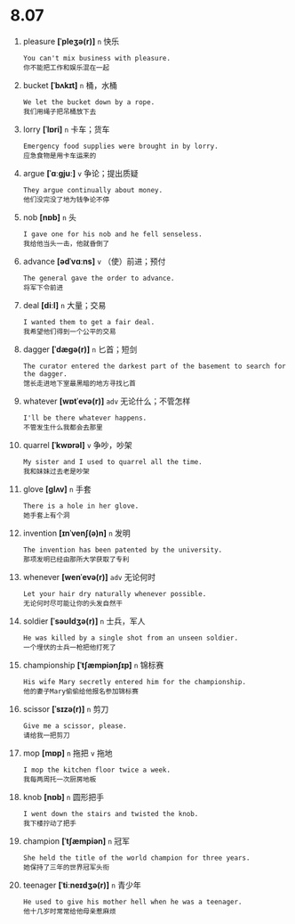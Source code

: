 # 8.07

1. pleasure **[ˈpleʒə(r)]** `n` 快乐

   ```
   You can't mix business with pleasure.
   你不能把工作和娱乐混在一起
   ```

2. bucket **[ˈbʌkɪt]** `n` 桶，水桶

   ```
   We let the bucket down by a rope.
   我们用绳子把吊桶放下去
   ```

3. lorry **[ˈlɒri]** `n` 卡车；货车

   ```
   Emergency food supplies were brought in by lorry.
   应急食物是用卡车运来的
   ```

4. argue **[ˈɑːɡjuː]** `v` 争论；提出质疑

   ```
   They argue continually about money.
   他们没完没了地为钱争论不停
   ```

5. nob **[nɒb]** `n` 头

   ```
   I gave one for his nob and he fell senseless.
   我给他当头一击，他就昏倒了
   ```

6. advance **[ədˈvɑːns]** `v` （使）前进；预付

   ```
   The general gave the order to advance.
   将军下令前进
   ```

7. deal **[diːl]** `n` 大量；交易

   ```
   I wanted them to get a fair deal.
   我希望他们得到一个公平的交易
   ```

8. dagger **[ˈdæɡə(r)]** `n` 匕首；短剑

   ```
   The curator entered the darkest part of the basement to search for the dagger.
   馆长走进地下室最黑暗的地方寻找匕首
   ```

9. whatever **[wɒtˈevə(r)]** `adv` 无论什么；不管怎样

   ```
   I'll be there whatever happens.
   不管发生什么我都会去那里
   ```

10. quarrel **[ˈkwɒrəl]** `v` 争吵，吵架

    ```
    My sister and I used to quarrel all the time.
    我和妹妹过去老是吵架
    ```

11. glove **[ɡlʌv]** `n` 手套

    ```
    There is a hole in her glove.
    她手套上有个洞
    ```

12. invention **[ɪnˈvenʃ(ə)n]** `n` 发明

    ```
    The invention has been patented by the university.
    那项发明已经由那所大学获取了专利
    ```

13. whenever **[wenˈevə(r)]** `adv` 无论何时

    ```
    Let your hair dry naturally whenever possible.
    无论何时尽可能让你的头发自然干
    ```

14. soldier **[ˈsəʊldʒə(r)]** `n` 士兵，军人

    ```
    He was killed by a single shot from an unseen soldier.
    一个埋伏的士兵一枪把他打死了
    ```

15. championship **[ˈtʃæmpiənʃɪp]** `n` 锦标赛

    ```
    His wife Mary secretly entered him for the championship.
    他的妻子Mary偷偷给他报名参加锦标赛
    ```

16. scissor **[ˈsɪzə(r)]** `n` 剪刀

    ```
    Give me a scissor, please.
    请给我一把剪刀
    ```

17. mop **[mɒp]** `n` 拖把 `v` 拖地

    ```
    I mop the kitchen floor twice a week.
    我每两周托一次厨房地板
    ```

18. knob **[nɒb]** `n` 圆形把手

    ```
    I went down the stairs and twisted the knob.
    我下楼拧动了把手
    ```

19. champion **[ˈtʃæmpiən]** `n` 冠军

    ```
    She held the title of the world champion for three years.
    她保持了三年的世界冠军头衔
    ```

20. teenager **[ˈtiːneɪdʒə(r)]** `n` 青少年
    ```
    He used to give his mother hell when he was a teenager.
    他十几岁时常常给他母亲惹麻烦
    ```
